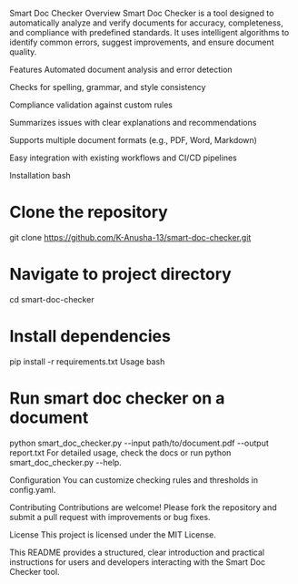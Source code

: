 Smart Doc Checker
Overview
Smart Doc Checker is a tool designed to automatically analyze and verify documents for accuracy, completeness, and compliance with predefined standards. It uses intelligent algorithms to identify common errors, suggest improvements, and ensure document quality.

Features
Automated document analysis and error detection

Checks for spelling, grammar, and style consistency

Compliance validation against custom rules

Summarizes issues with clear explanations and recommendations

Supports multiple document formats (e.g., PDF, Word, Markdown)

Easy integration with existing workflows and CI/CD pipelines

Installation
bash
# Clone the repository
git clone https://github.com/K-Anusha-13/smart-doc-checker.git

# Navigate to project directory
cd smart-doc-checker

# Install dependencies
pip install -r requirements.txt
Usage
bash
# Run smart doc checker on a document
python smart_doc_checker.py --input path/to/document.pdf --output report.txt
For detailed usage, check the docs or run python smart_doc_checker.py --help.

Configuration
You can customize checking rules and thresholds in config.yaml.

Contributing
Contributions are welcome! Please fork the repository and submit a pull request with improvements or bug fixes.

License
This project is licensed under the MIT License.

This README provides a structured, clear introduction and practical instructions for users and developers interacting with the Smart Doc Checker tool.
